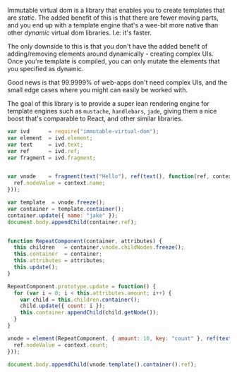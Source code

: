 Immutable virtual dom is a library that enables you to create templates that are *static*. The added benefit of this is that there are fewer moving parts, and you end up with a template engine that's a wee-bit more native than other *dynamic* virtual dom libraries. I.e: it's faster.

The only downside to this is that you don't have the added benefit of adding/removing elements around dynamically - creating complex UIs. Once you're template is compiled, you can only mutate the elements that you specified as dynamic.

Good news is that 99.9999% of web-apps don't need complex UIs, and the small edge cases where you might can easily be worked with. 

The goal of this library is to provide a super lean rendering engine for template engines such as `mustache`, `handlebars`, `jade`, giving them a nice boost that's comparable to React, and other similar libraries.


```javascript
var ivd      = require("immutable-virtual-dom");
var element  = ivd.element;
var text     = ivd.text;
var ref      = ivd.ref;
var fragment = ivd.fragment;


var vnode    = fragment(text("Hello"), ref(text(), function(ref, context) {
  ref.nodeValue = context.name;
}));

var template  = vnode.freeze();
var container = template.container();
container.update({ name: "jake" });
document.body.appendChild(container.ref);


function RepeatComponent(container, attributes) {
  this children   = container.vnode.childNodes.freeze();
  this.container  = container;
  this.attributes = attributes;
  this.update();
}

RepeatComponent.prototype.update = function() {
  for (var i = 0; i < this.attributes.amount; i++) {
    var child = this.children.container();
    child.update({ count: i });
    this.container.appendChild(child.getNode());
  }
}

vnode = element(RepeatComponent, { amount: 10, key: "count" }, ref(text(), function(ref, context) {
  ref.nodeValue = context.count;
}));

document.body.appendChild(vnode.template().container().ref);
```
